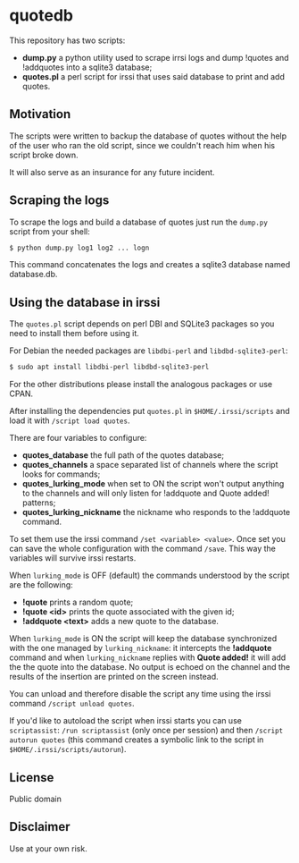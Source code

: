 # quotedb

This repository has two scripts:

  * **dump.py** a python utility used to scrape irrsi logs and dump
    !quotes and !addquotes into a sqlite3 database;
  * **quotes.pl** a perl script for irssi that uses said database to
    print and add quotes.

## Motivation

The scripts were written to backup the database of quotes without the
help of the user who ran the old script, since we couldn't reach him
when his script broke down.

It will also serve as an insurance for any future incident.

## Scraping the logs

To scrape the logs and build a database of quotes just run the `dump.py`
script from your shell:

```sh
$ python dump.py log1 log2 ... logn
```

This command concatenates the logs and creates a sqlite3 database
named database.db.

## Using the database in irssi

The `quotes.pl` script depends on perl DBI and SQLite3 packages so you need to
install them before using it.

For Debian the needed packages are `libdbi-perl` and
`libdbd-sqlite3-perl`:

```sh
$ sudo apt install libdbi-perl libdbd-sqlite3-perl
```

For the other distributions please install the analogous packages or
use CPAN.

After installing the dependencies put `quotes.pl` in
`$HOME/.irssi/scripts` and load it with `/script load quotes`.

There are four variables to configure:

  * **quotes_database** the full path of the quotes database;
  * **quotes_channels** a space separated list of channels where the
    script looks for commands;
  * **quotes_lurking_mode** when set to ON the script won't output
    anything to the channels and will only listen for !addquote and
    Quote added! patterns;
  * **quotes_lurking_nickname** the nickname who responds to the
    !addquote command.

To set them use the irssi command `/set <variable> <value>`. Once set
you can save the whole configuration with the command
`/save`. This way the variables will survive irssi restarts.

When `lurking_mode` is OFF (default) the commands understood by the
script are the following:

  * **!quote** prints a random quote;
  * **!quote \<id\>** prints the quote associated with the given id;
  * **!addquote \<text\>** adds a new quote to the database.

When `lurking_mode` is ON the script will keep the database
synchronized with the one managed by `lurking_nickname`: it intercepts
the **!addquote** command and when `lurking_nickname` replies with
**Quote added!** it will add the the quote into the database. No
output is echoed on the channel and the results of the insertion are
printed on the screen instead.

You can unload and therefore disable the script any time using the
irssi command `/script unload quotes`.

If you'd like to autoload the script when irssi starts you can use
`scriptassist`: `/run scriptassist` (only once per session) and then
`/script autorun quotes` (this command creates a symbolic link to the
script in `$HOME/.irssi/scripts/autorun`).

## License

Public domain

## Disclaimer

Use at your own risk.
